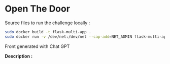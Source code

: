 # Open The Door
Source files to run the challenge locally :

````bash
sudo docker build -t flask-multi-app .
sudo docker run -v /dev/net:/dev/net --cap-add=NET_ADMIN flask-multi-app
````

Front generated with Chat GPT

**Description :**

